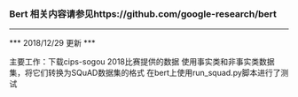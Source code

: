 ### Bert 相关内容请参见https://github.com/google-research/bert
---
\*\*\* 2018/12/29 更新 \*\*\*

主要工作：下载cips-sogou 2018比赛提供的数据
使用事实类和非事实类数据集，将它们转换为SQuAD数据集的格式
在bert上使用run_squad.py脚本进行了测试
